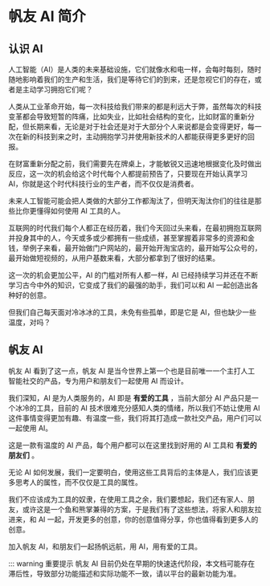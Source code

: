 # 帆友 AI 简介

## 认识 AI
人工智能（AI）是人类的未来基础设施，它们就像水和电一样，会每时每刻，随时随地影响着我们的生产和生活，我们是等待它们的到来，还是忽视它们的存在，或者是主动学习拥抱它们呢？

人类从工业革命开始，每一次科技给我们带来的都是利远大于弊，虽然每次的科技变革都会导致短暂的阵痛，比如失业，比如社会结构的变化，比如财富的重新分配，但长期来看，无论是对于社会还是对于大部分个人来说都是会变得更好，每一次在新的科技到来之时，主动拥抱学习并使用新技术的人都能获得更多更好的回报。

在财富重新分配之前，我们需要先在牌桌上，才能敏锐又迅速地根据变化及时做出反应，这一次的机会给这个时代每个人都提前预告了，只要现在开始认真学习 AI，你就是这个时代科技行业的生产者，而不仅仅是消费者。

未来人工智能可能会把人类做的大部分工作都淘汰了，但明天淘汰你们的往往是那些比你更懂得如何使用 AI 工具的人。

互联网的时代我们每个人都正在经历着，我们今天回过头来看，在最初拥抱互联网并投身其中的人，今天或多或少都拥有一些成绩，甚至掌握着非常多的资源和金钱，举例子来看，最开始做门户网站的，最开始开淘宝店的，最开始写公众号的，最开始做短视频的，从用户基数来看，大部分都拿到了很好的结果。

这一次的机会更加公平，AI 的门槛对所有人都一样，AI 已经持续学习并还在不断学习古今中外的知识，它变成了我们的最强的助手，我们可以和 AI 一起创造出各种好的创意。

但我们自己每天面对冷冰冰的工具，未免有些孤单，即是它是 AI，但也缺少一些温度，对吗？

## 帆友 AI
帆友 AI 看到了这一点，帆友 AI 是当今世界上第一个也是目前唯一一个主打人工智能社交的产品，专为用户和朋友们一起使用 AI 而设计。

我们深知，AI 是为人类服务的，AI 即是 **有爱的工具** ，当前大部分 AI 产品只是一个冰冷的工具，目前的 AI 技术很难充分感知人类的情绪，所以我们不妨让使用 AI 这件事情变得更加有趣、有温度一些，我们将其打造成一款社交产品，用户们可以一起使用 AI。

这是一款有温度的 AI 产品，每个用户都可以在这里找到好用的 AI 工具和 **有爱的朋友们** 。

无论 AI 如何发展，我们一定要明白，使用这些工具背后的主体是人，我们应该更多思考人的属性，而不仅仅是工具的属性。

我们不应该成为工具的奴隶，在使用工具之余，我们要想起，我们还有家人、朋友，或许这是一个鱼和熊掌兼得的方案，于是我们有了这些想法，将家人和朋友拉进来，和 AI 一起，开发更多的创意，你的创意值得分享，你也值得看到更多人的创意。

加入帆友 AI，和朋友们一起扬帆远航，用 AI，用有爱的工具。

::: warning 重要提示
帆友 AI 目前仍处在早期的快速迭代阶段，本文档可能存在滞后性，导致部分功能描述和实际功能不一致，请以平台的最新功能为准。